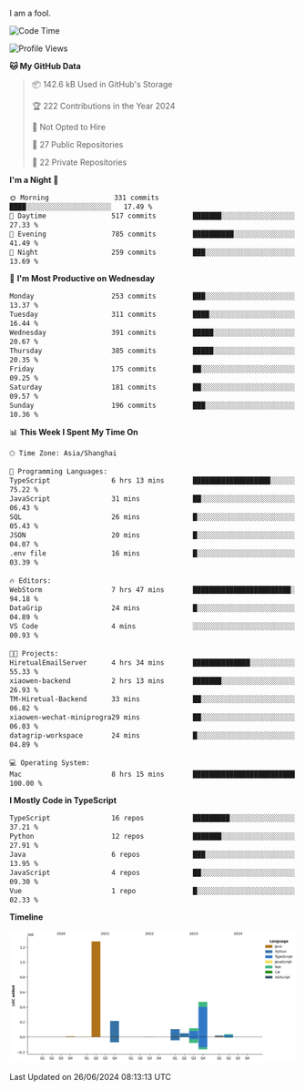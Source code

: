 I am a fool.

<!--START_SECTION:waka-->
![Code Time](http://img.shields.io/badge/Code%20Time-1%2C511%20hrs%2059%20mins-blue)

![Profile Views](http://img.shields.io/badge/Profile%20Views-0-blue)

**🐱 My GitHub Data** 

> 📦 142.6 kB Used in GitHub's Storage 
 > 
> 🏆 222 Contributions in the Year 2024
 > 
> 🚫 Not Opted to Hire
 > 
> 📜 27 Public Repositories 
 > 
> 🔑 22 Private Repositories 
 > 
**I'm a Night 🦉** 

```text
🌞 Morning                331 commits         ████░░░░░░░░░░░░░░░░░░░░░   17.49 % 
🌆 Daytime                517 commits         ███████░░░░░░░░░░░░░░░░░░   27.33 % 
🌃 Evening                785 commits         ██████████░░░░░░░░░░░░░░░   41.49 % 
🌙 Night                  259 commits         ███░░░░░░░░░░░░░░░░░░░░░░   13.69 % 
```
📅 **I'm Most Productive on Wednesday** 

```text
Monday                   253 commits         ███░░░░░░░░░░░░░░░░░░░░░░   13.37 % 
Tuesday                  311 commits         ████░░░░░░░░░░░░░░░░░░░░░   16.44 % 
Wednesday                391 commits         █████░░░░░░░░░░░░░░░░░░░░   20.67 % 
Thursday                 385 commits         █████░░░░░░░░░░░░░░░░░░░░   20.35 % 
Friday                   175 commits         ██░░░░░░░░░░░░░░░░░░░░░░░   09.25 % 
Saturday                 181 commits         ██░░░░░░░░░░░░░░░░░░░░░░░   09.57 % 
Sunday                   196 commits         ███░░░░░░░░░░░░░░░░░░░░░░   10.36 % 
```


📊 **This Week I Spent My Time On** 

```text
🕑︎ Time Zone: Asia/Shanghai

💬 Programming Languages: 
TypeScript               6 hrs 13 mins       ███████████████████░░░░░░   75.22 % 
JavaScript               31 mins             ██░░░░░░░░░░░░░░░░░░░░░░░   06.43 % 
SQL                      26 mins             █░░░░░░░░░░░░░░░░░░░░░░░░   05.43 % 
JSON                     20 mins             █░░░░░░░░░░░░░░░░░░░░░░░░   04.07 % 
.env file                16 mins             █░░░░░░░░░░░░░░░░░░░░░░░░   03.39 % 

🔥 Editors: 
WebStorm                 7 hrs 47 mins       ████████████████████████░   94.18 % 
DataGrip                 24 mins             █░░░░░░░░░░░░░░░░░░░░░░░░   04.89 % 
VS Code                  4 mins              ░░░░░░░░░░░░░░░░░░░░░░░░░   00.93 % 

🐱‍💻 Projects: 
HiretualEmailServer      4 hrs 34 mins       ██████████████░░░░░░░░░░░   55.33 % 
xiaowen-backend          2 hrs 13 mins       ███████░░░░░░░░░░░░░░░░░░   26.93 % 
TM-Hiretual-Backend      33 mins             ██░░░░░░░░░░░░░░░░░░░░░░░   06.82 % 
xiaowen-wechat-miniprogra29 mins             ██░░░░░░░░░░░░░░░░░░░░░░░   06.03 % 
datagrip-workspace       24 mins             █░░░░░░░░░░░░░░░░░░░░░░░░   04.89 % 

💻 Operating System: 
Mac                      8 hrs 15 mins       █████████████████████████   100.00 % 
```

**I Mostly Code in TypeScript** 

```text
TypeScript               16 repos            █████████░░░░░░░░░░░░░░░░   37.21 % 
Python                   12 repos            ███████░░░░░░░░░░░░░░░░░░   27.91 % 
Java                     6 repos             ███░░░░░░░░░░░░░░░░░░░░░░   13.95 % 
JavaScript               4 repos             ██░░░░░░░░░░░░░░░░░░░░░░░   09.30 % 
Vue                      1 repo              █░░░░░░░░░░░░░░░░░░░░░░░░   02.33 % 
```



**Timeline**

![Lines of Code chart](https://raw.githubusercontent.com/VeejaLiu/VeejaLiu/master/assets/bar_graph.png)


 Last Updated on 26/06/2024 08:13:13 UTC
<!--END_SECTION:waka-->
